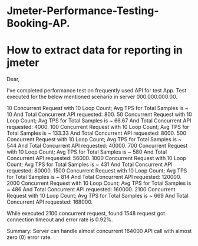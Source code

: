# Jmeter-Performance-Testing-Booking-AP.

How to extract data for reporting in jmeter
============================================
Dear, 

I’ve completed performance test on frequently used API for test App. 
Test executed for the below mentioned scenario in server 000.000.000.00. 

10 Concurrent Request with 10 Loop Count; Avg TPS for Total Samples is ~ 10 And Total Concurrent API requested: 800.
50 Concurrent Request with 10 Loop Count; Avg TPS for Total Samples is ~ 66.67 And Total Concurrent API requested: 4000.
100 Concurrent Request with 10 Loop Count; Avg TPS for Total Samples is ~ 133.33 And Total Concurrent API requested: 8000.
500 Concurrent Request with 10 Loop Count; Avg TPS for Total Samples is ~ 544 And Total Concurrent API requested: 40000.
700 Concurrent Request with 10 Loop Count; Avg TPS for Total Samples is ~ 580 And Total Concurrent API requested: 56000.
1000 Concurrent Request with 10 Loop Count; Avg TPS for Total Samples is ~ 431 And Total Concurrent API requested: 80000.
1500 Concurrent Request with 10 Loop Count; Avg TPS for Total Samples is ~ 814 And Total Concurrent API requested: 120000.
2000 Concurrent Request with 10 Loop Count; Avg TPS for Total Samples is ~ 486 And Total Concurrent API requested: 160000.
2100 Concurrent Request with 10 Loop Count; Avg TPS for Total Samples is ~ 669 And Total Concurrent API requested: 168000.

While executed 2100 concurrent request, found  1548 request got connection timeout and error rate is 0.92%. 

Summary: Server can handle almost concurrent 164000 API call with almost zero (0) error rate.
